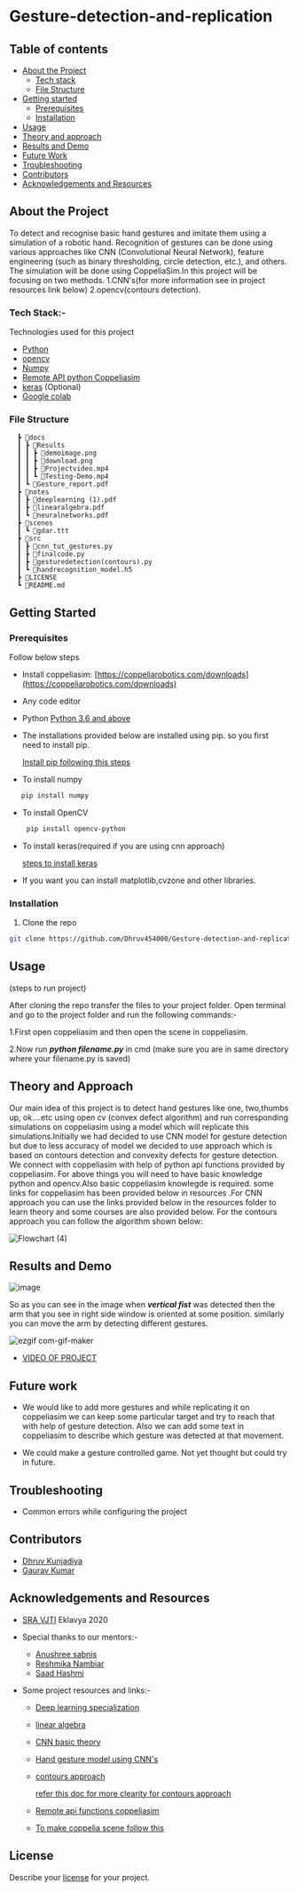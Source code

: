 # Gesture-detection-and-replication
## Table of contents
* [About the Project](#about-the-project)
  * [Tech stack](#about-the-project)
  * [File Structure](#file-structure)
* [Getting started](#getting-started)
  * [Prerequisites](#prerequisites)
  * [Installation](#installation)
 * [Usage](#usage)
 * [Theory and approach](#theory-and-approach)
 * [Results and Demo](#results-and-demo)
* [Future Work](#future-work)
* [Troubleshooting](#troubleshooting)
* [Contributors](#contributors)
* [Acknowledgements and Resources](#acknowledgements-and-resources)
 
## About the Project
To detect and recognise basic hand gestures and imitate them using a simulation of a robotic hand. Recognition of gestures can be done using various approaches like CNN (Convolutional Neural Network), feature engineering (such as binary thresholding, circle detection, etc.), and others. The simulation will be done using CoppeliaSim.In this project will be focusing on two methods. 1.CNN's(for more information see in project resources link below) 2.opencv(contours detection).

### Tech Stack:-
Technologies used for this project
* [Python](https://www.python.org/)
* [opencv](https://opencv.org/)
* [Numpy](https://numpy.org/doc/#)
* [Remote API python Coppeliasim](https://www.coppeliarobotics.com/helpFiles/en/remoteApiFunctionsPython.htm)
* [keras](https://keras.io/) (Optional)
* [Google colab](https://colab.research.google.com/)


### File Structure



      ┣ 📂docs
      ┃ ┣ 📂Results
      ┃ ┃ ┣ 📜demoimage.png
      ┃ ┃ ┣ 📜download.png
      ┃ ┃ ┣ 📜Projectvideo.mp4
      ┃ ┃ ┗ 📜Testing-Demo.mp4
      ┃ ┗ 📜Gesture_report.pdf
      ┣ 📂notes
      ┃ ┣ 📜deeplearning (1).pdf
      ┃ ┣ 📜linearalgebra.pdf
      ┃ ┗ 📜neuralnetworks.pdf
      ┣ 📂scenes
      ┃ ┗ 📜gdar.ttt
      ┣ 📂src
      ┃ ┣ 📜cnn_tut_gestures.py
      ┃ ┣ 📜finalcode.py
      ┃ ┣ 📜gesturedetection(contours).py
      ┃ ┗ 📜handrecognition_model.h5
      ┣ 📜LICENSE
      ┗ 📜README.md

## Getting Started

### Prerequisites
Follow below steps
* Install coppeliasim:   [https://coppeliarobotics.com/downloads](https://coppeliarobotics.com/downloads)

* Any code editor

* Python  [Python 3.6 and above](https://www.python.org/downloads/release/python-360/)
* The installations provided below are installed using pip. so you first need to install pip.

     [Install pip following this steps](https://www.geeksforgeeks.org/how-to-install-pip-on-windows/)
* To install numpy
 ```sh
    pip install numpy
  ```
* To install OpenCV
  ```sh
   pip install opencv-python
  ```
* To install keras(required if you are using cnn approach)

  [steps to install keras](https://www.tutorialspoint.com/keras/keras_installation.htm)
  
* If you want you can install matplotlib,cvzone and other libraries.
### Installation
1. Clone the repo
```sh
git clone https://github.com/Dhruv454000/Gesture-detection-and-replication
```
## Usage

(steps to run project)

After cloning the repo transfer the files to your project folder. Open terminal and go to the project folder and run the following commands:-

1.First open coppeliasim and then open the scene in coppeliasim.

2.Now run **_python filename.py_** in cmd (make sure you are in same directory where your filename.py is saved)

## Theory and Approach

Our main idea of this project is to detect hand gestures like one, two,thumbs up,
ok….etc using open cv (convex defect algorithm) and run corresponding simulations on
coppeliasim using a model which will replicate this simulations.Initially we had decided 
to use CNN model for gesture detection but due to less accuracy of model we decided to use
approach which is based on contours detection and convexity defects for gesture detection.
We connect with coppeliasim with help of python api functions provided by coppeliasim.
For  above things you will need to have basic knowledge python and opencv.Also basic
coppeliasim knowlegde is required. some links for coppeliasim has been provided below in
resources .For CNN approach you can use the links provided below in the resources
folder to learn theory and some courses are also provided below.
For the contours approach you can follow the algorithm shown below:

![Flowchart (4)](https://user-images.githubusercontent.com/84779934/138585334-064e9e5d-9457-4342-a6fd-1d7315e54a28.png)



## Results and Demo

![image](https://user-images.githubusercontent.com/84779934/137261894-87074cd3-31a4-4884-a320-50d0a9f6aa65.png)

So as you can see in the image when **_vertical fist_** was detected then the arm that you see in right side window is oriented at some position.
similarly you can move the arm by detecting different gestures.

![ezgif com-gif-maker](https://user-images.githubusercontent.com/84905312/137737225-d7042753-2c49-4165-bd6c-4f676d3c7b18.gif)


* [VIDEO OF PROJECT](https://drive.google.com/file/d/1MYeF46O8lwtb_kGuzHJm7bSkJHGjh_S8/view?usp=sharing)


## Future work         
* We would like to add more gestures and while replicating it on coppeliasim we can keep some particular target and try to reach that with help of gesture detection. Also we can add some text in coppeliasim to describe which gesture was detected at that movement.

* We could make a gesture controlled game. Not yet thought but could try in future.


## Troubleshooting

* Common errors while configuring the project

## Contributors
* [Dhruv Kunjadiya](https://github.com/Dhruv454000)
* [Gaurav Kumar](https://github.com/GauravKumar9920)

## Acknowledgements and Resources
   
* [SRA VJTI](https://www.sravjti.in/) Eklavya 2020
* Special thanks to our mentors:-
  * [Anushree sabnis](https://github.com/MOLOCH-dev)  
  * [Reshmika Nambiar](https://github.com/Reshmika-Nambiar) 
  * [Saad Hashmi](https://github.com/hashmis79)

 * Some project resources and links:-
   * [Deep learning specialization](https://www.coursera.org/specializations/deep-learning)
   * [linear algebra](https://www.youtube.com/playlist?list=PL0-GT3co4r2y2YErbmuJw2L5tW4Ew2O5B)
   * [CNN basic theory](https://www.ibm.com/cloud/learn/convolutional-neural-networks)
   * [Hand gesture model using CNN's](https://towardsdatascience.com/tutorial-using-deep-learning-and-cnns-to-make-a-hand-gesture-recognition-model-371770b63a51)
   * [contours approach](https://www.youtube.com/watch?v=v-XcmsYlzjA)
   
     [refer this doc for more clearity for contours approach](https://docs.google.com/document/d/10_vhaOWwhwUkZT0DO1SDguEUwxTreZwWuqfsgjbF5bI/edit#heading=h.3f6ncedfulu)
   * [Remote api functions coppeliasim](https://www.coppeliarobotics.com/helpFiles/en/remoteApiFunctionsPython.htm)
   * [To make  coppelia scene  follow this](https://www.coppeliarobotics.com/helpFiles/en/inverseKinematicsTutorial.htm)

 ## License
 
  Describe your [license](https://github.com/Dhruv454000/Gesture-detection-and-replication/blob/develop/LICENSE) for your project.
